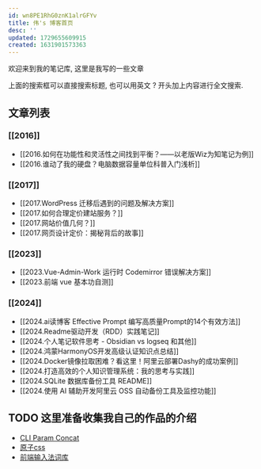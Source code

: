 ```yaml
---
id: wn8PE1RhG0znK1alrGFYv
title: 伟's 博客首页
desc: ''
updated: 1729655609915
created: 1631901573363
---
```


欢迎来到我的笔记库, 这里是我写的一些文章

上面的搜索框可以直接搜索标题, 也可以用英文 ? 开头加上内容进行全文搜索.

## 文章列表

### [[2016]]
- [[2016.如何在功能性和灵活性之间找到平衡？——以老版Wiz为知笔记为例]]
- [[2016.谁动了我的硬盘？电脑数据容量单位科普入门浅析]]

### [[2017]]
- [[2017.WordPress 迁移后遇到的问题及解决方案]]
- [[2017.如何合理定价建站服务？]]
- [[2017.网站价值几何？]]
- [[2017.网页设计定价：揭秘背后的故事]]

### [[2023]]
- [[2023.Vue-Admin-Work 运行时 Codemirror 错误解决方案]]
- [[2023.前端 vue 基本功自测]]

### [[2024]]
- [[2024.ai读博客 Effective Prompt 编写高质量Prompt的14个有效方法]]
- [[2024.Readme驱动开发（RDD）实践笔记]]
- [[2024.个人笔记软件思考 - Obsidian vs logseq 和其他]]
- [[2024.鸿蒙HarmonyOS开发高级认证知识点总结]]
- [[2024.Docker镜像拉取困难？看这里！阿里云部署Dashy的成功案例]]
- [[2024.打造高效的个人知识管理系统：我的思考与实践]]
- [[2024.SQLite 数据库备份工具 README]]
- [[2024.使用 AI 辅助开发阿里云 OSS 自动备份工具及监控功能]]

## TODO 这里准备收集我自己的作品的介绍
- [CLI Param Concat](https://github.com/LiangWei88/cli-param-concat#readme)
- [原子css](https://gitee.com/imyyliang/basscss)
- [前端输入法词库](https://github.com/LiangWei88/WebDevDictCN)